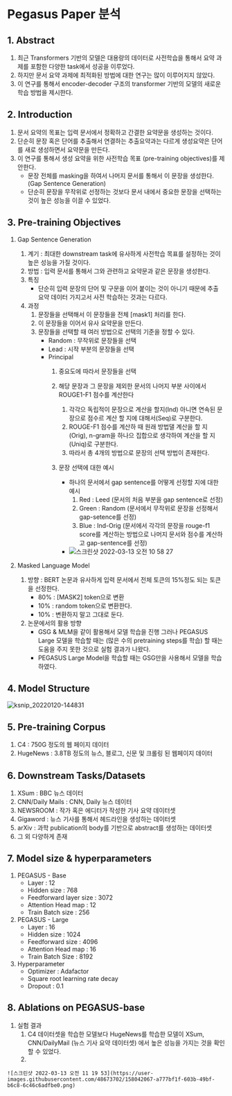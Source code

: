 # Pegasus Paper 분석


## 1. Abstract
  1. 최근 Transformers 기반의 모델은 대용량의 데이터로 사전학습을 통해서 요약 과제를 포함한 다양한 task에서 성공을 이루었다.
  2. 하지만 문서 요약 과제에 최적화된 방법에 대한 연구는 많이 이루어지지 않았다.
  3. 이 연구를 통해서 encoder-decoder 구조의 transformer 기반의 모델의 새로운 학습 방법을 제시한다.


## 2. Introduction
  1. 문서 요약의 목표는 입력 문서에서 정확하고 간결한 요약문을 생성하는 것이다.
  2. 단순히 문장 혹은 단어를 추출해서 연결하는 추출요약과는 다르게 생성요약은 단어를 새로 생성하면서 요약문을 만든다.
  3. 이 연구를 통해서 생성 요약을 위한 사전학습 목표 (pre-training objectives)를 제안한다.
      * 문장 전체를 masking을 하여서 나머지 문서를 통해서 이 문장을 생성한다. (Gap Sentence Generation)
      * 단순히 문장을 무작위로 선정하는 것보다 문서 내에서 중요한 문장을 선택하는 것이 높은 성능을 이끌 수 있었다.

## 3. Pre-training Objectives
  1. Gap Sentence Generation
      1. 계기 : 최대한 downstream task에 유사하게 사전학습 목표를 설정하는 것이 높은 성능을 가질 것이다.
      2. 방법 : 입력 문서를 통해서 그와 관련하고 요약문과 같은 문장을 생성한다. 
      3. 특징 
            * 단순히 입력 문장의 단어 및 구문을 이어 붙이는 것이 아니기 때문에 추출 요약 데이터 가지고서 사전 학습하는 것과는 다르다.
      4. 과정
            1. 문장들을 선택해서 이 문장들을 전체 [mask1] 처리를 한다.
            2. 이 문장들을 이어서 유사 요약문을 만든다.
            3. 문장들을 선택할 때 여러 방법으로 선택의 기준을 정할 수 있다.
                * Random : 무작위로 문장들을 선택
                * Lead : 시작 부분의 문장들을 선택
                * Principal 
                  1. 중요도에 따라서 문장들을 선택
                  2. 해당 문장과 그 문장을 제외한 문서의 나머지 부분 사이에서 ROUGE1-F1 점수를 계산한다
                      1. 각각으 독립적이 문장으로 계산을 할지(Ind) 아니면 연속된 문장으로 점수르 계산 할 지에 대해서(Seq)로 구분한다.
                      2. ROUGE-F1 점수를 계산하 때 원래 방법댈 계산을 할 지(Orig), n-gram을 하나으 집합으로 생각하여 계산을 할 지(Uniq)로 구분한다.
                      3. 따라서 총 4개의 방법으로 문장의 선택 방법이 존재한다.

                  3. 문장 선택에 대한 예시
                      *  하나의 문서에서 gap sentence를 어떻게 선정할 지에 대한 예시
                          1. Red : Leed (문서의 처음 부분을 gap sentence로 선정)
                          2. Green : Random (문서에서 무작위로 문장을 선정해서 gap-setence를 선정)
                          3. Blue : Ind-Orig (문서에서 각각의 문장을 rouge-f1 score를 계산하는 방법으로 나머지 문서와 점수를 계산하고 gap-sentence를 선정)
                      * ![스크린샷 2022-03-13 오전 10 58 27](https://user-images.githubusercontent.com/48673702/158041547-e3259477-4b0e-4829-8e3b-4dca984c621b.png)

  2. Masked Language Model
      1. 방향 : BERT 논문과 유사하게 입력 문서에서 전체 토큰의 15%정도 되는 토큰을 선정한다.
          * 80% : [MASK2] token으로 변환  
          * 10% : random token으로 변환한다.
          * 10% : 변환하지 말고 그대로 둔다.  
      2. 논문에서의 활용 방향
          * GSG & MLM을 같이 활용해서 모델 학습을 진행 그러나 PEGASUS Large 모델을 학습할 때는 (많은 수의 pretraining steps를 학습) 할 때는 도움을 주지 못한 것으로 실험 결과가 나왔다.
          * PEGASUS Large Model을 학습할 때는 GSG만을 사용해서 모델을 학습하였다.

## 4. Model Structure  
  ![ksnip_20220120-144831](https://user-images.githubusercontent.com/48673702/150281114-8934accd-622a-4892-a738-abf67545560b.png)

## 5. Pre-training Corpus
  1. C4 : 750G 정도의 웹 페이지 데이터
  2. HugeNews : 3.8TB 정도의 뉴스, 블로그, 신문 및 크롤링 된 웹페이지 데이터
  
## 6. Downstream Tasks/Datasets
  1. XSum : BBC 뉴스 데이터
  2. CNN/Daily Mails : CNN, Daily 뉴스 데이터
  3. NEWSROOM : 작가 혹은 에디터가 작성한 기사 요약 데이터셋
  4. Gigaword : 뉴스 기사를 통해서 헤드라인을 생성하는 데이터셋
  5. arXiv : 과학 publication의 body를 기반으로 abstract를 생성하는 데이터셋
  6. 그 외 다양하게 존재

## 7. Model size & hyperparameters
  1. PEGASUS - Base
      * Layer : 12
      * Hidden size : 768
      * Feedforward layer size : 3072
      * Attention Head map : 12
      * Train Batch size : 256
  2. PEGASUS - Large
      * Layer : 16
      * Hidden size : 1024
      * Feedforward size : 4096
      * Attention Head map : 16
      * Train Batch Size : 8192
  3. Hyperparameter
      * Optimizer : Adafactor
      * Square root learning rate decay
      * Dropout : 0.1

 ## 8. Ablations on PEGASUS-base
  1. 실험 결과
      1. C4 데이터셋을 학습한 모델보다 HugeNews를 학습한 모델이 XSum, CNN/DailyMail (뉴스 기사 요약 데이터셋) 에서 높은 성능을 가지는 것을 확인할 수 있었다.
      2. 
      
 
    ![스크린샷 2022-03-13 오전 11 19 53](https://user-images.githubusercontent.com/48673702/158042067-a777bf1f-603b-49bf-b6c8-6c46c6adfbe0.png)






